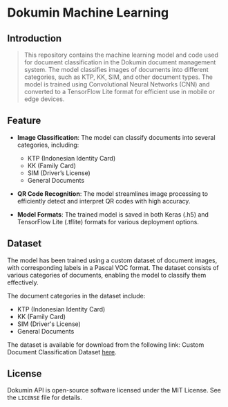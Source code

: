 # Dokumin Machine Learning

## Introduction

> This repository contains the machine learning model and code used for document classification in the Dokumin document management system. The model classifies images of documents into different categories, such as KTP, KK, SIM, and other document types. The model is trained using Convolutional Neural Networks (CNN) and converted to a TensorFlow Lite format for efficient use in mobile or edge devices.

## Feature
- **Image Classification**: The model can classify documents into several categories, including:
  - KTP (Indonesian Identity Card)
  - KK (Family Card)
  - SIM (Driver’s License)
  - General Documents

- **QR Code Recognition**: The model streamlines image processing to efficiently detect and interpret QR codes with high accuracy.

- **Model Formats**: The trained model is saved in both Keras (.h5) and TensorFlow Lite (.tflite) formats for various deployment options.

## Dataset
The model has been trained using a custom dataset of document images, with corresponding labels in a Pascal VOC format. The dataset consists of various categories of documents, enabling the model to classify them effectively.

The document categories in the dataset include:
- KTP (Indonesian Identity Card)
- KK (Family Card)
- SIM (Driver's License)
- General Documents

The dataset is available for download from the following link: Custom Document Classification Dataset [here](https://bit.ly/3ZwyP3Q).

## License

Dokumin API is open-source software licensed under the MIT License. See the `LICENSE` file for details.
